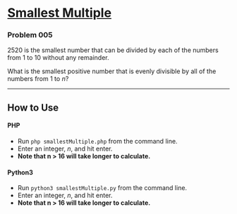 # [Smallest Multiple](https://projecteuler.net/problem=5)

### Problem 005

2520 is the smallest number that can be divided by each of the numbers from 1 to 10 without any remainder.

What is the smallest positive number that is evenly divisible by all of the numbers from 1 to *n*?

---

## How to Use

#### **PHP**

* Run `php smallestMultiple.php` from the command line.
* Enter an integer, *n*, and hit enter.
* **Note that n > 16 will take longer to calculate.**

#### **Python3**

* Run `python3 smallestMultiple.py` from the command line.
* Enter an integer, *n*, and hit enter.
* **Note that n > 16 will take longer to calculate.**
